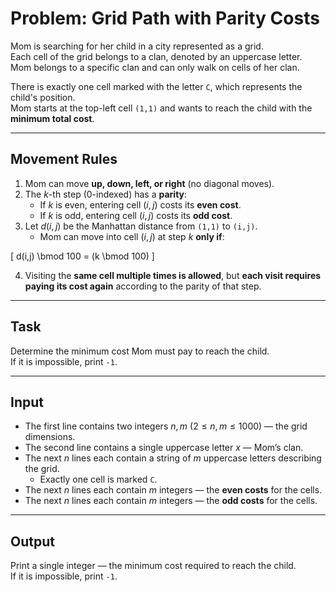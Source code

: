 # Problem: Grid Path with Parity Costs

Mom is searching for her child in a city represented as a grid.  
Each cell of the grid belongs to a clan, denoted by an uppercase letter.  
Mom belongs to a specific clan and can only walk on cells of her clan.  

There is exactly one cell marked with the letter `C`, which represents the child's position.  
Mom starts at the top-left cell `(1,1)` and wants to reach the child with the **minimum total cost**.

---

## Movement Rules
1. Mom can move **up, down, left, or right** (no diagonal moves).  
2. The $k$-th step (0-indexed) has a **parity**:
   - If $k$ is even, entering cell $(i,j)$ costs its **even cost**.  
   - If $k$ is odd, entering cell $(i,j)$ costs its **odd cost**.  
3. Let $d(i,j)$ be the Manhattan distance from `(1,1)` to `(i,j)`.  
   - Mom can move into cell $(i,j)$ at step $k$ **only if**:

\[
d(i,j) \bmod 100 = (k \bmod 100)
\]

4. Visiting the **same cell multiple times is allowed**, but **each visit requires paying its cost again** according to the parity of that step.

---

## Task
Determine the minimum cost Mom must pay to reach the child.  
If it is impossible, print `-1`.

---

## Input
- The first line contains two integers $n, m$ ($2 \leq n, m \leq 1000$) — the grid dimensions.  
- The second line contains a single uppercase letter $x$ — Mom’s clan.  
- The next $n$ lines each contain a string of $m$ uppercase letters describing the grid.  
  - Exactly one cell is marked `C`.  
- The next $n$ lines each contain $m$ integers — the **even costs** for the cells.  
- The next $n$ lines each contain $m$ integers — the **odd costs** for the cells.  

---

## Output
Print a single integer — the minimum cost required to reach the child.  
If it is impossible, print `-1`.
